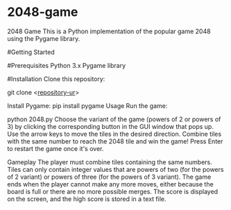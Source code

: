 # 2048-game
2048 Game This is a Python implementation of the popular game 2048 using the Pygame library.


#Getting Started

#Prerequisites
Python 3.x
Pygame library


#Installation
Clone this repository:

git clone <[repository-ur](https://github.com/Anushka-Mandal/2048-game)>

Install Pygame:
pip install pygame
Usage
Run the game:

python 2048.py
Choose the variant of the game (powers of 2 or powers of 3) by clicking the corresponding button in the GUI window that pops up.
Use the arrow keys to move the tiles in the desired direction.
Combine tiles with the same number to reach the 2048 tile and win the game!
Press Enter to restart the game once it's over.

Gameplay
The player must combine tiles containing the same numbers.
Tiles can only contain integer values that are powers of two (for the powers of 2 variant) or powers of three (for the powers of 3 variant).
The game ends when the player cannot make any more moves, either because the board is full or there are no more possible merges.
The score is displayed on the screen, and the high score is stored in a text file.
